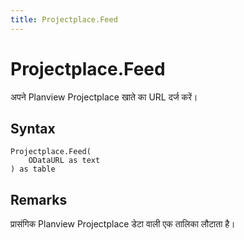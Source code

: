 ```yaml
---
title: Projectplace.Feed
---
```


# Projectplace.Feed


अपने Planview Projectplace खाते का URL दर्ज करें।


## Syntax

```powerquery
Projectplace.Feed(
    ODataURL as text
) as table
```


## Remarks

प्रासंगिक Planview Projectplace डेटा वाली एक तालिका लौटाता है।


